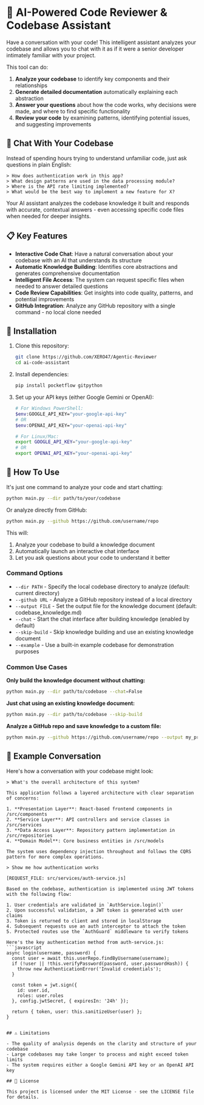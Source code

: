 # 🤖 AI-Powered Code Reviewer & Codebase Assistant

Have a conversation with your code! This intelligent assistant analyzes your codebase and allows you to chat with it as if it were a senior developer intimately familiar with your project.

This tool can do:
1. **Analyze your codebase** to identify key components and their relationships
2. **Generate detailed documentation** automatically explaining each abstraction
3. **Answer your questions** about how the code works, why decisions were made, and where to find specific functionality
4. **Review your code** by examining patterns, identifying potential issues, and suggesting improvements

## 💬 Chat With Your Codebase

Instead of spending hours trying to understand unfamiliar code, just ask questions in plain English:

```
> How does authentication work in this app?
> What design patterns are used in the data processing module?
> Where is the API rate limiting implemented?
> What would be the best way to implement a new feature for X?
```

Your AI assistant analyzes the codebase knowledge it built and responds with accurate, contextual answers - even accessing specific code files when needed for deeper insights.

## 📋 Key Features

- **Interactive Code Chat**: Have a natural conversation about your codebase with an AI that understands its structure
- **Automatic Knowledge Building**: Identifies core abstractions and generates comprehensive documentation
- **Intelligent File Access**: The system can request specific files when needed to answer detailed questions
- **Code Review Capabilities**: Get insights into code quality, patterns, and potential improvements
- **GitHub Integration**: Analyze any GitHub repository with a single command - no local clone needed

## 🔧 Installation

1. Clone this repository:
   ```bash
   git clone https://github.com/XERO47/Agentic-Reviewer
   cd ai-code-assistant
   ```

2. Install dependencies:
   ```bash
   pip install pocketflow gitpython
   ```

3. Set up your API keys (either Google Gemini or OpenAI):
   ```bash
   # For Windows PowerShell:
   $env:GOOGLE_API_KEY="your-google-api-key"
   # OR
   $env:OPENAI_API_KEY="your-openai-api-key"
   
   # For Linux/Mac:
   export GOOGLE_API_KEY="your-google-api-key"
   # OR
   export OPENAI_API_KEY="your-openai-api-key"
   ```

## 🚀 How To Use

It's just one command to analyze your code and start chatting:

```bash
python main.py --dir path/to/your/codebase
```

Or analyze directly from GitHub:
```bash
python main.py --github https://github.com/username/repo
```

This will:
1. Analyze your codebase to build a knowledge document
2. Automatically launch an interactive chat interface
3. Let you ask questions about your code to understand it better

### Command Options

- `--dir PATH` - Specify the local codebase directory to analyze (default: current directory)
- `--github URL` - Analyze a GitHub repository instead of a local directory
- `--output FILE` - Set the output file for the knowledge document (default: codebase_knowledge.md)
- `--chat` - Start the chat interface after building knowledge (enabled by default)
- `--skip-build` - Skip knowledge building and use an existing knowledge document
- `--example` - Use a built-in example codebase for demonstration purposes

### Common Use Cases

**Only build the knowledge document without chatting:**
```bash
python main.py --dir path/to/codebase --chat=False
```

**Just chat using an existing knowledge document:**
```bash
python main.py --dir path/to/codebase --skip-build
```

**Analyze a GitHub repo and save knowledge to a custom file:**
```bash
python main.py --github https://github.com/username/repo --output my_project_docs.md
```

## 📝 Example Conversation

Here's how a conversation with your codebase might look:

```
> What's the overall architecture of this system?

This application follows a layered architecture with clear separation of concerns:

1. **Presentation Layer**: React-based frontend components in /src/components
2. **Service Layer**: API controllers and service classes in /src/services
3. **Data Access Layer**: Repository pattern implementation in /src/repositories
4. **Domain Model**: Core business entities in /src/models

The system uses dependency injection throughout and follows the CQRS pattern for more complex operations.

> Show me how authentication works

[REQUEST_FILE: src/services/auth-service.js]

Based on the codebase, authentication is implemented using JWT tokens with the following flow:

1. User credentials are validated in `AuthService.login()`
2. Upon successful validation, a JWT token is generated with user claims
3. Token is returned to client and stored in localStorage
4. Subsequent requests use an auth interceptor to attach the token
5. Protected routes use the `AuthGuard` middleware to verify tokens

Here's the key authentication method from auth-service.js:
```javascript
async login(username, password) {
  const user = await this.userRepo.findByUsername(username);
  if (!user || !this.verifyPassword(password, user.passwordHash)) {
    throw new AuthenticationError('Invalid credentials');
  }
  
  const token = jwt.sign({
    id: user.id,
    roles: user.roles
  }, config.jwtSecret, { expiresIn: '24h' });
  
  return { token, user: this.sanitizeUser(user) };
}
```
```

## ⚠️ Limitations

- The quality of analysis depends on the clarity and structure of your codebase
- Large codebases may take longer to process and might exceed token limits
- The system requires either a Google Gemini API key or an OpenAI API key

## 📄 License

This project is licensed under the MIT License - see the LICENSE file for details.
